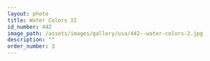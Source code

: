 ```yaml
---
layout: photo
title: Water Colors II
id_number: 442
image_path: /assets/images/gallery/usa/442--water-colors-2.jpg
description: ""
order_number: 3
---
```

